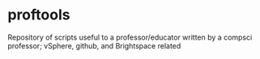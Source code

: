 # proftools
Repository of scripts useful to a professor/educator written by a compsci professor; vSphere, github, and Brightspace related
